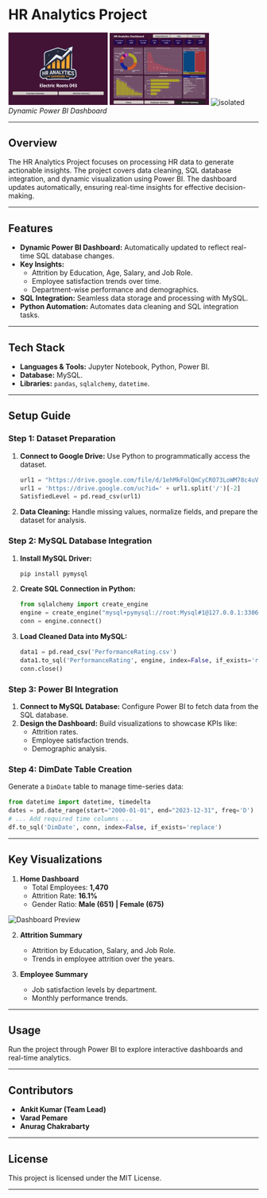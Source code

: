 
# **HR Analytics Project**  

<img src="HomePage.jpg" alt="isolated" width="200"/> <img src="AttritionPage.jpg" alt="isolated" width="200"/>
<img src="EmployeePage" alt="isolated" width="200"/>
*Dynamic Power BI Dashboard*  

---

## **Overview**  
The HR Analytics Project focuses on processing HR data to generate actionable insights. The project covers data cleaning, SQL database integration, and dynamic visualization using Power BI. The dashboard updates automatically, ensuring real-time insights for effective decision-making.

---

## **Features**  
- **Dynamic Power BI Dashboard:** Automatically updated to reflect real-time SQL database changes.  
- **Key Insights:**
  - Attrition by Education, Age, Salary, and Job Role.  
  - Employee satisfaction trends over time.  
  - Department-wise performance and demographics.  
- **SQL Integration:** Seamless data storage and processing with MySQL.  
- **Python Automation:** Automates data cleaning and SQL integration tasks.  

---

## **Tech Stack**  
- **Languages & Tools:** Jupyter Notebook, Python, Power BI.  
- **Database:** MySQL.  
- **Libraries:** `pandas`, `sqlalchemy`, `datetime`.  

---

## **Setup Guide**  

### **Step 1: Dataset Preparation**  
1. **Connect to Google Drive:** Use Python to programmatically access the dataset.  
   ```python
   url1 = "https://drive.google.com/file/d/1ehMkFolQmCyCRO73LoWM78c4uVzj_VnI/view?usp=drive_link"
   url1 = 'https://drive.google.com/uc?id=' + url1.split('/')[-2]
   SatisfiedLevel = pd.read_csv(url1)
   ```  
2. **Data Cleaning:** Handle missing values, normalize fields, and prepare the dataset for analysis.  

### **Step 2: MySQL Database Integration**  
1. **Install MySQL Driver:**  
   ```bash
   pip install pymysql
   ```  
2. **Create SQL Connection in Python:**  
   ```python
   from sqlalchemy import create_engine
   engine = create_engine("mysql+pymysql://root:Mysql#1@127.0.0.1:3306/electric")
   conn = engine.connect()
   ```  
3. **Load Cleaned Data into MySQL:**  
   ```python
   data1 = pd.read_csv('PerformanceRating.csv')
   data1.to_sql('PerformanceRating', engine, index=False, if_exists='replace')
   conn.close()
   ```  

### **Step 3: Power BI Integration**  
1. **Connect to MySQL Database:** Configure Power BI to fetch data from the SQL database.  
2. **Design the Dashboard:** Build visualizations to showcase KPIs like:  
   - Attrition rates.  
   - Employee satisfaction trends.  
   - Demographic analysis.  

### **Step 4: DimDate Table Creation**  
Generate a `DimDate` table to manage time-series data:  
```python
from datetime import datetime, timedelta
dates = pd.date_range(start="2000-01-01", end="2023-12-31", freq='D')
# ... Add required time columns ...
df.to_sql('DimDate', conn, index=False, if_exists='replace')
```  

---

## **Key Visualizations**  

1. **Home Dashboard**  
   - Total Employees: **1,470**  
   - Attrition Rate: **16.1%**  
   - Gender Ratio: **Male (651) | Female (675)**  

![Dashboard Preview](ER2.jpg)  

2. **Attrition Summary**  
   - Attrition by Education, Salary, and Job Role.  
   - Trends in employee attrition over the years.  

3. **Employee Summary**  
   - Job satisfaction levels by department.  
   - Monthly performance trends.  

---

## **Usage**  
Run the project through Power BI to explore interactive dashboards and real-time analytics.  

---

## **Contributors**  
- **Ankit Kumar (Team Lead)**  
- **Varad Pemare**  
- **Anurag Chakrabarty**  

---

## **License**  
This project is licensed under the MIT License.  

---
